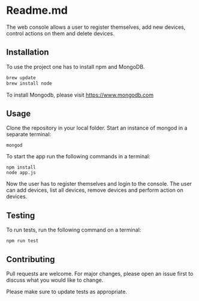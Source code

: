 # Readme.md

The web console allows a user to register themselves, add new devices, control actions on them and delete devices. 

## Installation

To use the project one has to install npm and MongoDB.
```bash
brew update
brew install node
```
To install Mongodb, please visit https://www.mongodb.com

## Usage

Clone the repository in your local folder. Start an instance of mongod in a separate terminal:
```
mongod
```
To start the app run the following commands in a terminal:
```
npm install
node app.js
```
Now the user has to register themselves and login to the console. The user can add devices, list all devices, remove devices and perform action on devices.
## Testing
To run tests, run the following command on a terminal:
```
npm run test
```
## Contributing
Pull requests are welcome. For major changes, please open an issue first to discuss what you would like to change.

Please make sure to update tests as appropriate.